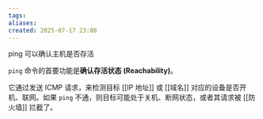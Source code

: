 ```yaml
---
tags: 
aliases: 
created: 2025-07-17 23:08
---
```

ping 可以确认主机是否存活

`ping` 命令的首要功能是**确认存活状态 (Reachability)**。

它通过发送 ICMP 请求，来检测目标 [[IP 地址]] 或 [[域名]] 对应的设备是否开机、联网。如果 `ping` 不通，则目标可能处于关机、断网状态，或者其请求被 [[防火墙]] 拦截了。